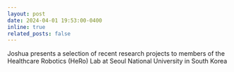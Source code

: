 ```yaml
---
layout: post
date: 2024-04-01 19:53:00-0400
inline: true
related_posts: false
---
```


Joshua presents a selection of recent research projects to members of the Healthcare Robotics (HeRo) Lab at Seoul National University in South Korea
